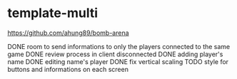 # template-multi

https://github.com/ahung89/bomb-arena
 
DONE room to send informations to only the players connected to the same game
DONE review process in client disconnected
DONE adding player's name
DONE editing name's player
DONE fix vertical scaling
TODO style for buttons and informations on each screen